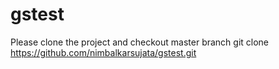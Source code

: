 # gstest
Please clone the project and checkout master branch 
 git clone https://github.com/nimbalkarsujata/gstest.git

